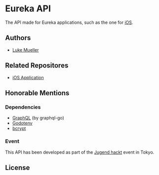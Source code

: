 # Eureka API

The API made for Eureka applications, such as the one for [iOS]().

## Authors
* [Luke Mueller](http://github.com/luki)

## Related Repositores
* [iOS Application](https://github.com/jugendhackt/eureka-ios)

## Honorable Mentions
### Dependencies
* [GraphQL](github.com/graphql-go/graphql) (by graphql-go)
* [Godotenv](github.com/joho/godotenv)
* [bcrypt](https://godoc.org/golang.org/x/crypto/bcrypt)
### Event
This API has been developed as part of the [Jugend hackt](http://jugendhackt.de) event in Tokyo.

## License
